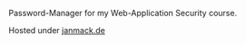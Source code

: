Password-Manager for my Web-Application Security course.

Hosted under [janmack.de](https://janmack.de/home/)
